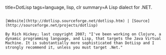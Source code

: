 title=DotLisp
tags=language, lisp, clr
summary=A Lisp dialect for .NET.
~~~~~~

[Website](http://dotlisp.sourceforge.net/dotlisp.htm) | [Source](http://sourceforge.net/projects/dotlisp)

By Rich Hickey; last copyright 2007; "I've been working on Clojure, a dynamic programming language, and Lisp, that targets the Java Virtual Machine. It is substantially more sophisticated than DotLisp and I strongly recommend it, unless you must target .Net."

